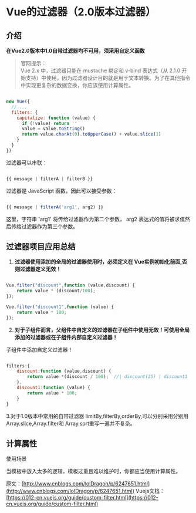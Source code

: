 # Vue的过滤器（2.0版本过滤器）

## 介绍

**在Vue2.0版本中1.0自带过滤器均不可用，须采用自定义函数** 

> 官网提示：    
Vue 2.x 中，过滤器只能在 mustache 绑定和 v-bind 表达式（从 2.1.0 开始支持）中使用，因为过滤器设计目的就是用于文本转换。为了在其他指令中实现更复杂的数据变换，你应该使用计算属性。



```js

new Vue({
  // ...
  filters: {
    capitalize: function (value) {
      if (!value) return ''
      value = value.toString()
      return value.charAt(0).toUpperCase() + value.slice(1)
    }
  }
})

```

过滤器可以串联：

```js

{{ message | filterA | filterB }}


```

过滤器是 JavaScript 函数，因此可以接受参数：


```js

{{ message | filterA('arg1', arg2) }}

```

这里，字符串 'arg1' 将传给过滤器作为第二个参数， arg2 表达式的值将被求值然后传给过滤器作为第三个参数。

## 过滤器项目应用总结

1. **过滤器使用添加的全局的过滤器使用时，必须定义在 Vue实例初始化前面,否则过滤器定义无效！**


```js

Vue.filter("discount",function (value,discount) {
    return value * (discount/100);
});

Vue.filter("discount1",function (value) {
    return value * 100;
});

```

2. **对于子组件而言，父组件中自定义的过滤器在子组件中使用无效！可使用全局添加的过滤器或在子组件内部自定义过滤器！**

子组件中添加自定义过滤器！


```js

filters:{
    discount:function (value,discount) {
        return value *(discount / 100);  //| discount(25) | discount1
    },
    discount1:function (value) {
        return value * 100;
    }
}

```

3.对于1.0版本中常用的自带过滤器 limitBy,filterBy,orderBy,可以分别采用分别用Array.slice,Array.filter和 Array.sort重写一遍并不复杂。


## 计算属性

使用场景

当模板中放入太多的逻辑，模板过重且难以维护时，你都应当使用计算属性。



原文：[http://www.cnblogs.com/lolDragon/p/6247651.html](http://www.cnblogs.com/lolDragon/p/6247651.html)
Vuejs文档：[https://012-cn.vuejs.org/guide/custom-filter.html](https://012-cn.vuejs.org/guide/custom-filter.html)

